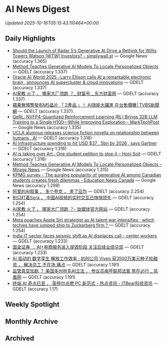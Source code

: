 # AI News Digest

_Updated 2025-10-16T05:15:43.110464+00:00_

## Daily Highlights

- [Should the Launch of Radar 5’s Generative AI Drive a Rethink for Willis Towers Watson (WTW) Investors? - simplywall.st](./daily/4400fbc21ba0f7a3.md) — Google News (accuracy 1.365)
- [Method Teaches Generative AI Models To Locate Personalized Objects](./daily/78c9149d36ff58fc.md) — GDELT (accuracy 1.337)
- [Oracle AI World 2025 : Larry Ellison calls AI a  remarkable electronic brain , announces AI supercluster & cloud innovations](./daily/2ff8aac436247142.md) — GDELT (accuracy 1.337)
- [  AI家教  火了 ， 哪家大厂领跑 ？_ 财富号 _ 东方财富网](./daily/1a41fa6e207d73c7.md) — GDELT (accuracy 1.337)
- [蘋果無預警發布M5晶片 「 2產品 」！ AI效能大躍進 在台售價曝│TVBS新聞網](./daily/6745fbbabf0cdacf.md) — GDELT (accuracy 1.337)
- [QeRL: NVFP4-Quantized Reinforcement Learning (RL) Brings 32B LLM Training to a Single H100—While Improving Exploration - MarkTechPost](./daily/559560089eda10d2.md) — Google News (accuracy 1.335)
- [UCLA alumnus releases science fiction novella on relationship between humans , AI](./daily/aa671185ccb9a811.md) — GDELT (accuracy 1.316)
- [AI infrastructure spending to hit USD $37 . 5bn by 2026 , says Gartner](./daily/a20cc5fe8c62c3ed.md) — GDELT (accuracy 1.316)
- [AI is taking over Art : One student petition to stop it – Honi Soit](./daily/d69f3f73b1cc8431.md) — GDELT (accuracy 1.316)
- [Method Teaches Generative AI Models To Locate Personalized Objects - Mirage News](./daily/0c2c1dae1fbdbc69.md) — Google News (accuracy 1.315)
- [KPMG survey - The surging popularity of generative AI among Canadian students creates fresh dilemmas - Education News Canada](./daily/111d3eab37276093.md) — Google News (accuracy 1.299)
- [阿里的AI叙事 ， 多个夸克 ， 差了豆包](./daily/bebb7471473054e0.md) — GDELT (accuracy 2.254)
- [别只盯着Sora ， 中国AI视频的实时交互已悄悄领先](./daily/7998f707012b2b3e.md) — GDELT (accuracy 1.254)
- [  AI家教  火了 ， 哪家大厂领跑 ？- 钛媒体官方网站](./daily/15f4ad15d06954b9.md) — GDELT (accuracy 1.254)
- [Meta poaches Apple Siri strategist as AI talent war intensifies ; which techies have jumped ship to Zuckerberg firm ? ](./daily/32dd84f5eaba5c5c.md) — GDELT (accuracy 1.254)
- [India IT sector faces seismic shift as AI displaces call - center workers](./daily/82a1e881d540166a.md) — GDELT (accuracy 1.233)
- [国金证券 ： AI+电商服务进入提效阶段 关注后续业绩兑现](./daily/11c4a288ce610bd3.md) — GDELT (accuracy 1.233)
- [AI 驱动的  数字孪生  解放工作效率 : 初创公司 Viven 获3500万美元种子轮融资 ， 解决员工  不在场  痛点](./daily/e32e512e8eb5be31.md) — GDELT (accuracy 1.191)
- [监管真空加剧 ？ 美国多州抢先AI立法 ， 参议员疾呼联邦法案  势在必行 _ 凤凰网](./daily/3d4caf3c39037225.md) — GDELT (accuracy 1.191)
- [终端 AI 奇点已至 ， 英特尔点燃 PC 新范式 - 热点资讯 - ITBear科技资讯](./daily/7235b20286ada042.md) — GDELT (accuracy 1.17)

## Weekly Spotlight


## Monthly Archive


## Archived
